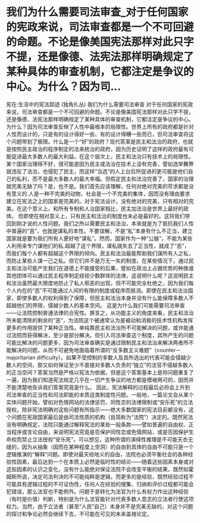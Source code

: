 # 我们为什么需要司法审查_对于任何国家的宪政来说，司法审查都是一个不可回避的命题。不论是像美国宪法那样对此只字不提，还是像德、法宪法那样明确规定了某种具体的审查机制，它都注定是争议的中心。为什么？因为司...

宪在:生活中的宪法踪迹 (独角扎丛)
我们为什么需要司法审查
对于任何国家的宪政来说，司法审查都是一个不可回避的命题。不论是像美国宪法那样对此只字不提，还是像德、法宪法那样明确规定了某种具体的审查机制，它都注定是争议的中心。为什么？因为司法审查反映了人性中最根本的局限性。世界上所有的政府都是针对人性而设计的，只是有的设计得好一些、有的设计得糟一些而已，但司法审查将这个问题带到了极限。什么是一个“好”的政府？现代答案是民主和法治的政府，也就是按照民主政治的程序制定的法来统治的政府，因为历史证明了这样的政府最有可能促进最大多数人的最大利益。在这个层次上，民主和法治只有技术上的局限性。某个国家治理得不好，很可能是因为民主或法治在技术上没有完善，譬如选举舞弊就违反了法治，也侵犯了民主，而这样“当选”的人上台后所促进的更可能是他们自己的私利，而不是最大多数人的最大幸福。但假定民主和法治完善了，国家的治理就完美无缺了吗？是，也不是。我们首先应该理解，任何对绝对完美的苛求都是没有意义的.人是一种不完美的动物，社会是一个不完美的集体，因而没有理由要求建立在宪法之上的国家是完美的。对于宪法设计，没有绝对的完美，只有相对的完美。在这个意义上，和所有专制和人治国家相比，民主加法治是世界上最好的政体。
但即使在相对意义上，只有民主和法治的制度也未必是最好的。这将我们带回到刚才说的人性问题。我们之所以需要民主和法治，本来就是为了抵抗我们人性中普遍的“恶”，也就是谋私的本性。不要误解，不是“私”本身有什么不正当，建立国家就是要为我们所有人更好地“谋私”。然而，国家作为一种“公器”，不能为某些人利用来专门谋他们的私.超越了这个界限，谋私就失去了正当性，就成了“恶”，而我们每个人都有超越这个界限的倾向。民主和法治最能帮助我们谋所有人之私，而防止某些人谋一己之私。但它们并不是万无一失的制度。在某些情况下，通过民主和法治可能产生我们在道德上不能接受的后果，譬如在政治上占据优势的种族或其他团体可以通过民主程序制定歧视少数群体的法律。这说明什么呢？这说明民主和法治虽然最大限度地防止了私人邪恶的出现，但不可能完全杜绝之，因为我们每个人内在的“恶”不可能通过人间的有限的制度或程序而抵消。即使在民主和法治国家，即使多数人的权利得到了保障，但民主和法治本身并没有什么能保障多数人不超越他们的界限，侵越少数人的基本空间。
这是为什么我们可能需要司法审查——让法院控制普通法律的合宪性。换言之，从功能主义的角度来看，民主和法治所未能清除的剩余的“恶”，为法院这个被通常认为是被动和消极的技术性机构发挥更多的作用提供了某种正当性。单纯靠民主和法治所不可能解决的问题，或许能通过法院而获得解决，至少是部分解决。但引入司法审查这个制度，其所产生的问题可能比解决的问题更多，因为司法审查确实是通过限制民主和法治来解决两者所不能解决的问题，从而不可避免地面临着所谓的“反多数主义难题”（counter－majoritarian difficulty）。如果不受控制的多数人及其所选出的代表可能会侵越少数人的空间，那又如何保证至少不直接对多数人负责的“独立”的法官不侵越多数人的正当空间？答案当然是严格以宪法为依据，但是这个答案基本上是将问题重复了一遍，因为我们知道宪法规定几乎在一切产生争议的地方都是模棱两可的，因而并不能清楚地告诉我们答案究竟是什么。
因此，宪法解释的过程最后必将会上升到司法审查的正当性和司法职能的本质这类制度性问题。一般地，一篇论文会从某个实体问题开始，譬如对色情网站的法律惩罚、同性恋的法律限制或“安乐死”的立法授权。除非宪法明确对这些问题有所指示——绝大多数国家的宪法目前都没有，这个问题在宪政国家最后是由司法性质的机构（且简称为“法院”）决定的。既然宪法没有明确规定，法院只能通过解释宪法的某些一般条款——譬如普遍的自由权、正当程序或言论自由，来说明宪法究竟是否保护同性恋或色情网站，或是否因保护生命权而禁止立法授权“安乐死”。可以想见，这种所谓的演绎性推理是不可能天衣无缝的，因为从抽象（因而在某种程度上空洞）的自由到具体的自由不可能只是一个逻辑推演的“解释”问题。即使对最天经地义的自由，法院也必须平衡社会的各种经验性因素，最后达到一个在本质上必然是临时性的结论——随着这些因素本身或对这些因素的认识之变化，没有什么能绝对保证法院不会改变平衡的结果。既然如霍姆斯所说，决定司法判决的不可能纯粹是逻辑，而更多的是经验，既然经验过程不可能具有逻辑过程的不可证伪性，任何人在经验的搜集、归纳和评价过程都可能会犯错误，那么法官也不能例外。问题于是转化为法官为什么有权力作出这种经验（有时是价值）判断，特别是为什么法官能针对代表多数人意志的立法者行使这项权力。当然，由于立法者（甚至“人民”自己）本身并不是完美无缺的，对这个问题的探讨和争论必然会继续下去，不可能在可见的未来盖棺论定。
